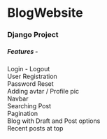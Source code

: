 # BlogWebsite

### Django Project

##### Features -
Login - Logout\
User Registration\
Password Reset\
Adding avtar / Profile pic\
Navbar\
Searching Post\
Pagination\
Blog with Draft and Post options\
Recent posts at top
